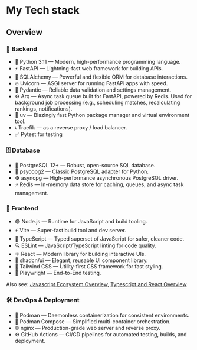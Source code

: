 # My Tech stack

## Overview

### 🧠 Backend
- 🐍 Python 3.11 — Modern, high-performance programming language.
- ⚡ FastAPI — Lightning-fast web framework for building APIs.
- 🧩 SQLAlchemy — Powerful and flexible ORM for database interactions.
- 🔥 Uvicorn — ASGI server for running FastAPI apps with speed.
- 🧱 Pydantic — Reliable data validation and settings management.
- ⚙️ Arq — Async task queue built for FastAPI, powered by Redis. Used for background job processing (e.g., scheduling matches, recalculating rankings, notifications).
- 🚀 uv — Blazingly fast Python package manager and virtual environment tool.
- 📞 Traefik — as a reverse proxy / load balancer.
- ✅ Pytest for testing

### 🗄️ Database
- 🐘 PostgreSQL 12+ — Robust, open-source SQL database.
- 🔗 psycopg2 — Classic PostgreSQL adapter for Python.
- ⚙️ asyncpg — High-performance asynchronous PostgreSQL driver.
- ⚡ Redis — In-memory data store for caching, queues, and async task management.

### 🎨 Frontend
- 🟢 Node.js — Runtime for JavaScript and build tooling.
- ⚡ Vite — Super-fast build tool and dev server.
- 💎 TypeScript — Typed superset of JavaScript for safer, cleaner code.
- 🔍 ESLint — JavaScript/TypeScript linting for code quality.
- ⚛️ React — Modern library for building interactive UIs.
- 🧱 shadcn/ui — Elegant, reusable UI component library.
- 🌈 Tailwind CSS — Utility-first CSS framework for fast styling.
- 🧪 Playwright — End-to-End testing.

Also see: [Javascript Ecosystem Overview](js-ecosystem-overview.md), [Typescript and React Overview](typescript-react-overview.md)

### 🛠️ DevOps & Deployment
- 🦭 Podman — Daemonless containerization for consistent environments.
- 🧩 Podman Compose — Simplified multi-container orchestration.
- 🌐 nginx — Production-grade web server and reverse proxy.
- ⚙️ GitHub Actions — CI/CD pipelines for automated testing, builds, and deployment.






